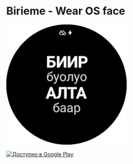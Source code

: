 # Birieme - Wear OS face

![Birieme - Wear OS face](app/src/main/res/drawable-nodpi/preview_digital_circular.png)

<a href='https://play.google.com/store/apps/details?id=com.github.aafanasev.birieme&pcampaignid=MKT-Other-global-all-co-prtnr-py-PartBadge-Mar2515-1'><img alt='Доступно в Google Play' src='https://play.google.com/intl/en_us/badges/images/generic/ru_badge_web_generic.png'/></a>